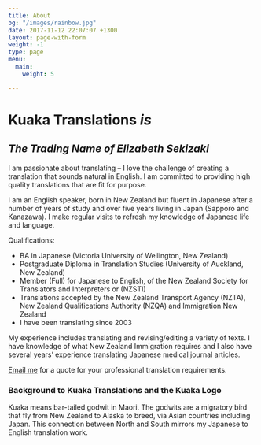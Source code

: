 ```yaml
---
title: About
bg: "/images/rainbow.jpg"
date: 2017-11-12 22:07:07 +1300
layout: page-with-form
weight: -1
type: page
menu:
  main:
    weight: 5

---
```

# Kuaka Translations _is_

## _The Trading Name of Elizabeth Sekizaki_

I am passionate about translating – I love the challenge of creating a translation that sounds natural in English. I am committed to providing high quality translations that are fit for purpose.

I am an English speaker, born in New Zealand but fluent in Japanese after a number of years of study and over five years living in Japan (Sapporo and Kanazawa). I make regular visits to refresh my knowledge of Japanese life and language.

Qualifications:

* BA in Japanese (Victoria University of Wellington, New Zealand)
* Postgraduate Diploma in Translation Studies (University of Auckland, New Zealand)
* Member (Full) for Japanese to English, of the New Zealand Society for Translators and Interpreters or (NZSTI)
* Translations accepted by the New Zealand Transport Agency (NZTA), New Zealand Qualifications Authority (NZQA) and Immigration New Zealand
* I have been translating since 2003

My experience includes translating and revising/editing a variety of texts. I have knowledge of what New Zealand Immigration requires and I also have several years’ experience translating Japanese medical journal articles.

[Email me](mailto:info@kuakatranslations.co.nz) for a quote for your professional translation requirements.

### Background to Kuaka Translations and the Kuaka Logo

Kuaka means bar-tailed godwit in Maori. The godwits are a migratory bird that fly from New Zealand to Alaska to breed, via Asian countries including Japan. This connection between North and South mirrors my Japanese to English translation work.
